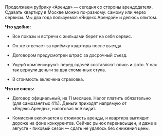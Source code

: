 Продолжаем рубрику «Аренда» — сегодня со стороны арендодателя.
Сдавать квартиру в Москве можно по-разному: самому или через сервисы. Мы два года пользуемся «Яндекс.Арендой» и делюсь опытом.

**Что удобно:**

* Все показы и встречи с жильцами берёт на себя сервис.

* Он же отвечает за приёмку квартиры после выезда.

* Договором предусмотрен  штраф за досрочный съезд.

* Ущерб компенсируют: перед сдачей составляют опись и фото. У нас так вернули деньги за два сломанных стула.

* В стоимость включена страховка.

**Что не очень:**

* Договор официальный, на 11 месяцев. Налог платить обязательно (для самозанятых 4%). Деньги приходят напрямую от «Яндекс.Аренды», налоговая всё видит.

* Комиссия включается в стоимость аренды, и квартира выглядит дороже на фоне конкурентов. Сейчас рынок перенасыщен, и даже в августе - пиковый сезон — сдать не удалось без снижения цены.

